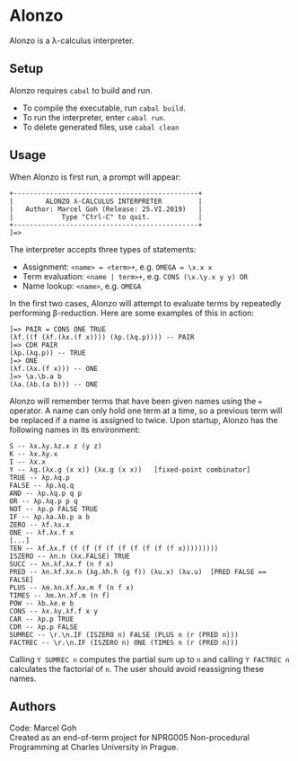# Alonzo
Alonzo is a λ-calculus interpreter.

## Setup

Alonzo requires `cabal` to build and run.

+ To compile the executable, run `cabal build`.
+ To run the interpreter, enter `cabal run`.
+ To delete generated files, use `cabal clean`

## Usage

When Alonzo is first run, a prompt will appear:

```
+----------------------------------------------+
|        ALONZO λ-CALCULUS INTERPRETER         |
|   Author: Marcel Goh (Release: 25.VI.2019)   |
|            Type "Ctrl-C" to quit.            |
+----------------------------------------------+
]=>
```

The interpreter accepts three types of statements:

+ Assignment: `<name> = <term>+`, e.g. `OMEGA = \x.x x`
+ Term evaluation: `<name | term>+`, e.g. `CONS (\x.\y.x y y) OR`
+ Name lookup: `<name>`, e.g. `OMEGA`

In the first two cases, Alonzo will attempt to evaluate terms by repeatedly performing β-reduction. Here are some examples of this in action:

```
]=> PAIR = CONS ONE TRUE
(λf.((f (λf.(λx.(f x)))) (λp.(λq.p)))) -- PAIR
]=> CDR PAIR
(λp.(λq.p)) -- TRUE
]=> ONE
(λf.(λx.(f x))) -- ONE
]=> \a.\b.a b
(λa.(λb.(a b))) -- ONE
```

Alonzo will remember terms that have been given names using the `=` operator. A name can only hold one term at a time, so a previous term will be replaced if a name is assigned to twice. Upon startup, Alonzo has the following names in its environment:

```
S -- λx.λy.λz.x z (y z)
K -- λx.λy.x
I -- λx.x
Y -- λg.(λx.g (x x)) (λx.g (x x))   [fixed-point combinator]
TRUE -- λp.λq.p
FALSE -- λp.λq.q
AND -- λp.λq.p q p
OR -- λp.λq.p p q
NOT -- λp.p FALSE TRUE
IF -- λp.λa.λb.p a b
ZERO -- λf.λx.x
ONE -- λf.λx.f x
[...]
TEN -- λf.λx.f (f (f (f (f (f (f (f (f (f x)))))))))
ISZERO -- λn.n (λx.FALSE) TRUE
SUCC -- λn.λf.λx.f (n f x)
PRED -- λn.λf.λx.n (λg.λh.h (g f)) (λu.x) (λu.u)  [PRED FALSE == FALSE]
PLUS -- λm.λn.λf.λx.m f (n f x)
TIMES -- λm.λn.λf.m (n f)
POW -- λb.λe.e b
CONS -- λx.λy.λf.f x y
CAR -- λp.p TRUE
CDR -- λp.p FALSE
SUMREC -- \r.\n.IF (ISZERO n) FALSE (PLUS n (r (PRED n)))
FACTREC -- \r.\n.IF (ISZERO n) ONE (TIMES n (r (PRED n)))
```

Calling `Y SUMREC n` computes the partial sum up to `n` and calling `Y FACTREC n` calculates the factorial of `n`. The user should avoid reassigning these names.

## Authors

Code: Marcel Goh  
Created as an end-of-term project for NPRG005 Non-procedural Programming at Charles University in Prague.

